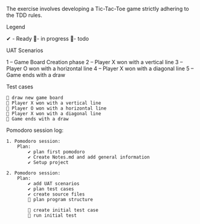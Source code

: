 The exercise involves developing a Tic-Tac-Toe game strictly adhering to the TDD rules.

Legend

✔ - Ready 🚧- in progress 📃- todo


UAT Scenarios

1 – Game Board Creation phase
2 – Player X won with a vertical line
3 – Player O won with a horizontal line
4 – Player X won with a diagonal line
5 – Game ends with a draw


Test cases

    📃 draw new game board
    📃 Player X won with a vertical line
    📃 Player O won with a horizontal line
    📃 Player X won with a diagonal line
    📃 Game ends with a draw


Pomodoro session log:

    1. Pomodoro session:
        Plan:
            ✔ plan first pomodoro
            ✔ Create Notes.md and add general information
            ✔ Setup project

    2. Pomodoro session:
        Plan:
            ✔ add UAT scenarios
            ✔ plan test cases
            ✔ create source files
            🚧 plan program structure
            
            📃 create initial test case
            📃 run initial test


